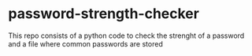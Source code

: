 # password-strength-checker
This repo consists of a python code to check the strenght of a password and a file where common passwords are stored 
